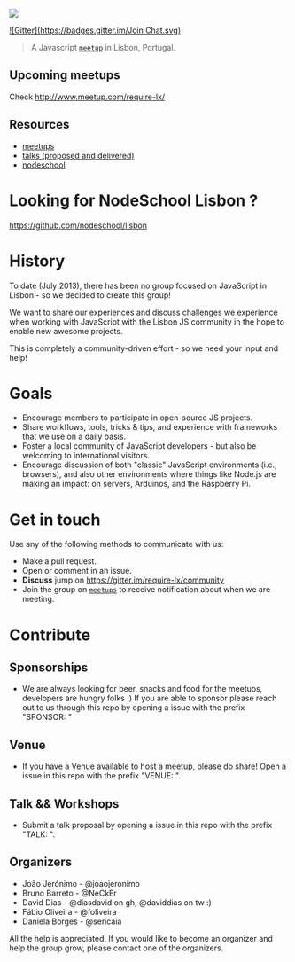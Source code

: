 ![](https://i.cloudup.com/t3SIoZKMd6-3000x3000.png)

[![Gitter](https://badges.gitter.im/Join Chat.svg)](https://gitter.im/require-lx/community?utm_source=badge&utm_medium=badge&utm_campaign=pr-badge&utm_content=badge) 

> A Javascript [`meetup`](http://www.meetup.com/require-lx/) in Lisbon, Portugal.

## Upcoming meetups

Check http://www.meetup.com/require-lx/

## Resources

- [meetups](/meetups)
- [talks (proposed and delivered)](/talks)
- [nodeschool](/nodeschool)

# Looking for NodeSchool Lisbon ?

https://github.com/nodeschool/lisbon

# History

To date (July 2013), there has been no group focused on JavaScript in Lisbon - so we decided to create this group!  

We want to share our experiences and discuss challenges we experience when working with JavaScript with the Lisbon JS community in the hope to enable new awesome projects. 

This is completely a community-driven effort - so we need your input and help!  

# Goals 

- Encourage members to participate in open-source JS projects.
- Share workflows, tools, tricks & tips, and experience with frameworks that we use on a daily basis. 
- Foster a local community of JavaScript developers - but also be welcoming to international visitors.  
- Encourage discussion of both "classic" JavaScript environments (i.e., browsers), and also other environments where things like Node.js are making an impact: on servers, Arduinos, and the Raspberry Pi. 

# Get in touch
Use any of the following methods to communicate with us: 

-  Make a pull request.
-  Open or comment in an issue.
-  **Discuss** jump on https://gitter.im/require-lx/community
-  Join the group on [`meetups`](http://www.meetup.com/require-lx/) to receive notification about when we are meeting.

# Contribute

## Sponsorships

* We are always looking for beer, snacks and food for the meetuos, developers are hungry folks :) If you are able to sponsor please reach out to us through this repo by opening a issue with the prefix "SPONSOR: "

## Venue

* If you have a Venue available to host a meetup, please do share! Open a issue in this repo with the prefix "VENUE: ".

## Talk && Workshops

* Submit a talk proposal by opening a issue in this repo with the prefix "TALK: ".

## Organizers

 * João Jerónimo  - @joaojeronimo
 * Bruno Barreto  - @NeCkEr
 * David Dias     - @diasdavid on gh, @daviddias on tw :)
 * Fábio Oliveira - @foliveira
 * Daniela Borges - @sericaia

All the help is appreciated. If you would like to become an organizer and help the group grow, please contact one of the organizers.
